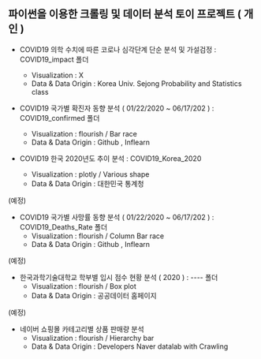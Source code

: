 ## 파이썬을 이용한 크롤링 및 데이터 분석 토이 프로젝트 ( 개인 )

* COVID19 의학 수치에 따른 코로나 심각단계 단순 분석 및 가설검정 : COVID19_impact 폴더  
  * Visualization : X
  * Data & Data Origin : Korea Univ. Sejong Probability and Statistics class

* COVID19 국가별 확진자 동향 분석 ( 01/22/2020 ~ 06/17/202 ) : COVID19_confirmed 폴더 
  * Visualization : flourish / Bar race 
  * Data & Data Origin : Github , Inflearn 
  
  
* COVID19 한국 2020년도 추이 분석 : COVID19_Korea_2020
  * Visualization : plotly / Various shape
  * Data & Data Origin : 대한민국 통계청 
  
(예정)
* COVID19 국가별 사망률 동향 분석 ( 01/22/2020 ~ 06/17/202 ) : COVID19_Deaths_Rate 폴더 
  * Visualization : flourish / Column Bar race
  * Data & Data Origin : Github , Inflearn 

(예정)
* 한국과학기술대학교 학부별 입시 점수 현황 분석 ( 2020 ) :  ----  폴더 
  * Visualization : flourish / Box plot
  * Data & Data Origin : 공공데이터 홈페이지 

(예정)
* 네이버 쇼핑몰 카테고리별 상품 판매량 분석 
  * Visualization : flourish / Hierarchy bar 
  * Data & Data Origin : Developers Naver datalab with Crawling


